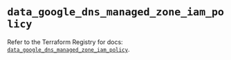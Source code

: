 # `data_google_dns_managed_zone_iam_policy`

Refer to the Terraform Registry for docs: [`data_google_dns_managed_zone_iam_policy`](https://registry.terraform.io/providers/hashicorp/google-beta/6.40.0/docs/data-sources/google_dns_managed_zone_iam_policy).
